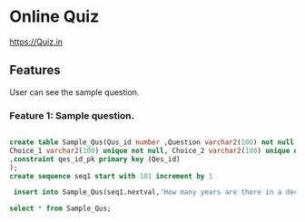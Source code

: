 # Online Quiz


https://Quiz.in


## Features


User can see the sample question.


### Feature 1: Sample question.

```sql

create table Sample_Qus(Qus_id number ,Question varchar2(100) not null,
Choice_1 varchar2(100) unique not null, Choice_2 varchar2(100) unique not null
,constraint qes_id_pk primary key (Qes_id)
);
create sequence seq1 start with 101 increment by 1
```

```sql
 insert into Sample_Qus(seq1.nextval,'How many years are there in a decade?','10','15')

select * from Sample_Qus;
```
